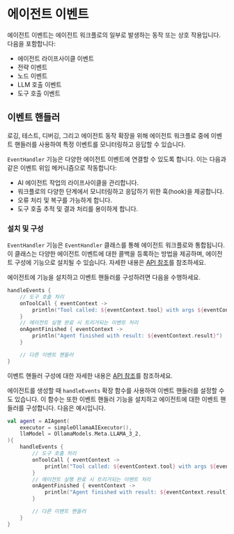 # 에이전트 이벤트

에이전트 이벤트는 에이전트 워크플로의 일부로 발생하는 동작 또는 상호 작용입니다. 다음을 포함합니다:

- 에이전트 라이프사이클 이벤트
- 전략 이벤트
- 노드 이벤트
- LLM 호출 이벤트
- 도구 호출 이벤트

## 이벤트 핸들러

로깅, 테스트, 디버깅, 그리고 에이전트 동작 확장을 위해 에이전트 워크플로 중에 이벤트 핸들러를 사용하여 특정 이벤트를 모니터링하고 응답할 수 있습니다.

`EventHandler` 기능은 다양한 에이전트 이벤트에 연결할 수 있도록 합니다. 이는 다음과 같은 이벤트 위임 메커니즘으로 작동합니다:

- AI 에이전트 작업의 라이프사이클을 관리합니다.
- 워크플로의 다양한 단계에서 모니터링하고 응답하기 위한 훅(hook)을 제공합니다.
- 오류 처리 및 복구를 가능하게 합니다.
- 도구 호출 추적 및 결과 처리를 용이하게 합니다.

<!--## Key components

The EventHandler entity consists of five main handler types:

- Initialization handler that executes at the initialization of an agent run
- Result handler that processes successful results from agent operations
- Error handler that handles exceptions and errors that occur during execution
- Tool call listener that notifies when a tool is about to be invoked
- Tool result listener that processes the results after a tool has been called-->

### 설치 및 구성

`EventHandler` 기능은 `EventHandler` 클래스를 통해 에이전트 워크플로와 통합됩니다. 이 클래스는 다양한 에이전트 이벤트에 대한 콜백을 등록하는 방법을 제공하며, 에이전트 구성에 기능으로 설치될 수 있습니다. 자세한 내용은 [API 참조](https://api.koog.ai/agents/agents-features/agents-features-event-handler/ai.koog.agents.local.features.eventHandler.feature/-event-handler/index.html)를 참조하세요.

에이전트에 기능을 설치하고 이벤트 핸들러를 구성하려면 다음을 수행하세요.

<!--- INCLUDE
import ai.koog.agents.core.agent.AIAgent
import ai.koog.agents.features.eventHandler.feature.handleEvents
import ai.koog.prompt.executor.llms.all.simpleOllamaAIExecutor
import ai.koog.prompt.llm.OllamaModels

val agent = AIAgent(
    executor = simpleOllamaAIExecutor(),
    llmModel = OllamaModels.Meta.LLAMA_3_2,
) {
-->
<!--- SUFFIX 
} 
-->

```kotlin
handleEvents {
    // 도구 호출 처리
    onToolCall { eventContext ->
        println("Tool called: ${eventContext.tool} with args ${eventContext.toolArgs}")
    }
    // 에이전트 실행 완료 시 트리거되는 이벤트 처리
    onAgentFinished { eventContext ->
        println("Agent finished with result: ${eventContext.result}")
    }

    // 다른 이벤트 핸들러
}
```
<!--- KNIT example-events-01.kt -->

이벤트 핸들러 구성에 대한 자세한 내용은 [API 참조](https://api.koog.ai/agents/agents-features/agents-features-event-handler/ai.koog.agents.local.features.eventHandler.feature/-event-handler-config/index.html)를 참조하세요.

에이전트를 생성할 때 `handleEvents` 확장 함수를 사용하여 이벤트 핸들러를 설정할 수도 있습니다. 이 함수는 또한 이벤트 핸들러 기능을 설치하고 에이전트에 대한 이벤트 핸들러를 구성합니다. 다음은 예시입니다.

<!--- INCLUDE
import ai.koog.agents.core.agent.AIAgent
import ai.koog.agents.features.eventHandler.feature.handleEvents
import ai.koog.prompt.executor.llms.all.simpleOllamaAIExecutor
import ai.koog.prompt.llm.OllamaModels
-->
```kotlin
val agent = AIAgent(
    executor = simpleOllamaAIExecutor(),
    llmModel = OllamaModels.Meta.LLAMA_3_2,
){
    handleEvents {
        // 도구 호출 처리
        onToolCall { eventContext ->
            println("Tool called: ${eventContext.tool} with args ${eventContext.toolArgs}")
        }
        // 에이전트 실행 완료 시 트리거되는 이벤트 처리
        onAgentFinished { eventContext ->
            println("Agent finished with result: ${eventContext.result}")
        }

        // 다른 이벤트 핸들러
    }
}
```
<!--- KNIT example-events-02.kt -->